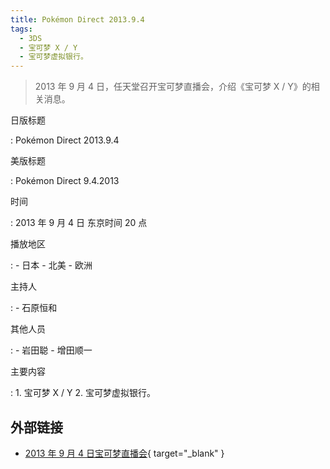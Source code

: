 ```yaml
---
title: Pokémon Direct 2013.9.4
tags:
  - 3DS
  - 宝可梦 X / Y
  - 宝可梦虚拟银行。
---
```


> 2013 年 9 月 4 日，任天堂召开宝可梦直播会，介绍《宝可梦 X / Y》的相关消息。

日版标题

:   Pokémon Direct 2013.9.4

美版标题

:   Pokémon Direct 9.4.2013

时间

:   2013 年 9 月 4 日 东京时间 20 点

播放地区

:   - 日本
	- 北美
	- 欧洲

主持人

:   - 石原恒和

其他人员

:   - 岩田聪
	- 增田顺一

主要内容

:   1. 宝可梦 X / Y
	2. 宝可梦虚拟银行。

## 外部链接

- [2013 年 9 月 4 日宝可梦直播会](https://www.bilibili.com/video/BV19E411b7yR/){ target="_blank" }
